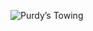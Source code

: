 ![Purdy’s Towing](https://github.com/azazmuzaffar/Purdy-s-Towing/assets/64412852/90479744-2117-4d16-bcfd-af5abd16293b)
